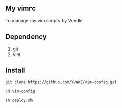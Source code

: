 ## My vimrc

To manage my vim scripts by Vundle

## Dependency

1. git
2. vim

## Install

```bash
git clone https://github.com/YvanZ/vim-config.git

cd vim-config

sh deploy.sh
```
